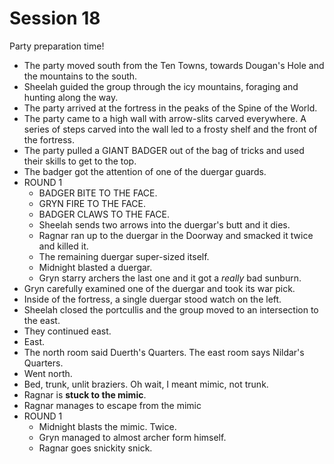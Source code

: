 
# Session 18
Party preparation time!
* The party moved south from the Ten Towns, towards Dougan's Hole and the mountains to the south.
* Sheelah guided the group through the icy mountains, foraging and hunting along the way.
* The party arrived at the fortress in the peaks of the Spine of the World.
* The party came to a high wall with arrow-slits carved everywhere. A series of steps carved into the wall led to a frosty shelf and the front of the fortress.
* The party pulled a GIANT BADGER out of the bag of tricks and used their skills to get to the top.
* The badger got the attention of one of the duergar guards.
* ROUND 1
	* BADGER BITE TO THE FACE.
	* GRYN FIRE TO THE FACE.
	* BADGER CLAWS TO THE FACE.
	* Sheelah sends two arrows into the duergar's butt and it dies.
	* Ragnar ran up to the duergar in the Doorway and smacked it twice and killed it.
	* The remaining duergar super-sized itself.
	* Midnight blasted a duergar.
	* Gryn starry archers the last one and it got a _really_ bad sunburn.
* Gryn carefully examined one of the duergar and took its war pick.
* Inside of the fortress, a single duergar stood watch on the left.
* Sheelah closed the portcullis and the group moved to an intersection  to the east.
* They continued east.
* East.
* The north room said Duerth's Quarters. The east room says Nildar's Quarters.
* Went north.
* Bed, trunk, unlit braziers. Oh wait, I meant mimic, not trunk.
* Ragnar is **stuck to the mimic**.
* Ragnar manages to escape from the mimic
* ROUND 1
	* Midnight blasts the mimic. Twice.
	* Gryn managed to almost archer form himself.
	* Ragnar goes snickity snick.
<!--stackedit_data:
eyJoaXN0b3J5IjpbMTY1NjIxNzMxNywtMTEwOTE2NzY1NSwyMD
k2MTAzNzU4LC03OTYxOTA1ODAsODQwMzI2MTE4LC0xMzQ2NTg0
MzkzLDg2OTQ3MTE2Nyw4Mzk2MDc5NDMsMzczMTQ5NDYsLTE5ND
kxODg1NDQsMTQwMDQxMzI4OV19
-->